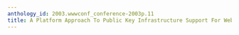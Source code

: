 ```yaml
---
anthology_id: 2003.wwwconf_conference-2003p.11
title: A Platform Approach To Public Key Infrastructure Support For Web Based Services
---
```

